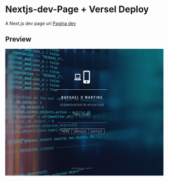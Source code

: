 # Nextjs-dev-Page + Versel Deploy
A Next.js dev page url <a href="https://nextjs-page-dev.raphaom35.vercel.app/">Pagina dev</a>

## Preview

<img src="https://github.com/raphaom35/nextjs_page_dev/blob/master/nextdev.PNG" width="500" height="400" align="center"/> 

